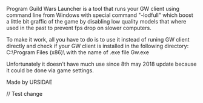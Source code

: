 Program Guild Wars Launcher is a tool that runs your GW client using command line from Windows with special command "-lodfull" 
which boost a little bit graffic of the game by disabling low quality models that where used in the past to prevent fps drop on slower computers.

To make it work, all you have to do is to use it instead of runing GW client directly and check if your GW client is installed in the following directory:
C:\Program Files (x86)\ with the name of .exe file Gw.exe

Unfortunately it doesn't have much use since 8th may 2018 update because it could be done via game settings.

Made by
URSIDAE

// Test change